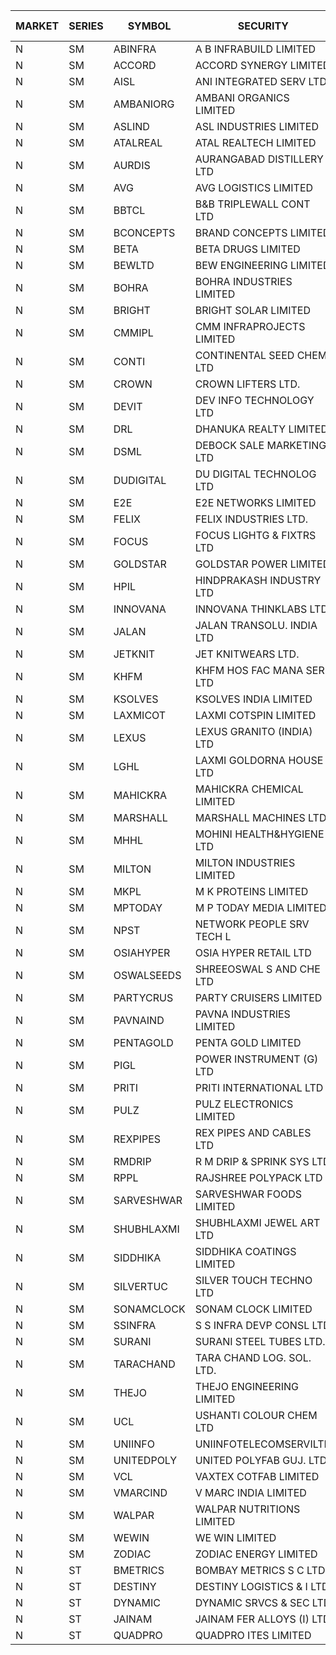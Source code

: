 


| MARKET | SERIES | SYMBOL | SECURITY | PREV CL PR | OPEN PRICE | HIGH PRICE | LOW PRICE | CLOSE PRICE | NET TRDVAL | NET TRDQTY | CORP IND | HI 52 WK | LO 52 WK |
| ----- | ----- | ----- | ----- | ----- | ----- | ----- | ----- | ----- | ----- | ----- | ----- | ----- | ----- |
| N | SM | ABINFRA | A B INFRABUILD LIMITED | 7.35 | 7.00 | 7.00 | 7.00 | 7.00 | 28000.00 | 4000 |  | 11.15 | 5.00 |
| N | SM | ACCORD | ACCORD SYNERGY LIMITED | 22.00 | 21.55 | 21.55 | 21.25 | 21.25 | 85600.00 | 4000 |  | 25.45 | 14.45 |
| N | SM | AISL | ANI INTEGRATED SERV LTD. | 65.25 | 65.10 | 65.10 | 65.10 | 65.10 | 78120.00 | 1200 |  | 69.90 | 18.10 |
| N | SM | AMBANIORG | AMBANI ORGANICS LIMITED | 92.15 | 96.75 | 96.75 | 96.75 | 96.75 | 580500.00 | 6000 |  | 114.85 | 43.70 |
| N | SM | ASLIND | ASL INDUSTRIES LIMITED | 18.40 | 17.50 | 17.50 | 17.50 | 17.50 | 140000.00 | 8000 |  | 23.00 | 5.75 |
| N | SM | ATALREAL | ATAL REALTECH LIMITED | 178.25 | 181.40 | 181.40 | 172.20 | 177.65 | 4813760.00 | 27200 |  | 188.40 | 30.95 |
| N | SM | AURDIS | AURANGABAD DISTILLERY LTD | 83.05 | 83.20 | 86.00 | 80.35 | 80.65 | 1831700.00 | 22000 |  | 86.00 | 25.80 |
| N | SM | AVG | AVG LOGISTICS LIMITED | 63.35 | 63.00 | 63.00 | 63.00 | 63.00 | 75600.00 | 1200 |  | 83.00 | 40.65 |
| N | SM | BBTCL | B&B TRIPLEWALL CONT LTD | 98.00 | 97.00 | 98.50 | 97.00 | 98.50 | 586500.00 | 6000 |  | 99.30 | 27.50 |
| N | SM | BCONCEPTS | BRAND CONCEPTS LIMITED | 46.00 | 44.50 | 44.50 | 44.00 | 44.00 | 532350.00 | 12000 |  | 48.00 | 14.55 |
| N | SM | BETA | BETA DRUGS LIMITED | 607.00 | 600.00 | 604.95 | 580.35 | 585.00 | 2844080.00 | 4800 |  | 665.00 | 104.80 |
| N | SM | BEWLTD | BEW ENGINEERING LIMITED | 335.40 | 352.15 | 352.15 | 352.15 | 352.15 | 704300.00 | 2000 |  | 352.15 | 228.15 |
| N | SM | BOHRA | BOHRA INDUSTRIES LIMITED | 3.85 | 3.85 | 4.00 | 3.80 | 4.00 | 70600.00 | 18000 |  | 7.25 | .95 |
| N | SM | BRIGHT | BRIGHT SOLAR LIMITED | 5.90 | 6.10 | 6.30 | 5.90 | 6.00 | 3962700.00 | 651000 |  | 15.55 | 4.60 |
| N | SM | CMMIPL | CMM INFRAPROJECTS LIMITED | 16.00 | 16.00 | 16.00 | 16.00 | 16.00 | 192000.00 | 12000 |  | 21.05 | 2.25 |
| N | SM | CONTI | CONTINENTAL SEED CHEM LTD | 7.00 | 7.35 | 7.35 | 7.35 | 7.35 | 97990.20 | 13332 |  | 11.40 | 5.20 |
| N | SM | CROWN | CROWN LIFTERS LTD. | 152.85 | 154.95 | 155.00 | 150.80 | 153.95 | 1846500.00 | 12000 |  | 162.00 | 38.00 |
| N | SM | DEVIT | DEV INFO TECHNOLOGY LTD | 140.00 | 145.00 | 145.00 | 140.00 | 140.00 | 3607500.00 | 25500 |  | 145.80 | 85.00 |
| N | SM | DRL | DHANUKA REALTY LIMITED | 19.05 | 18.10 | 18.10 | 18.10 | 18.10 | 325800.00 | 18000 |  | 21.05 | 7.50 |
| N | SM | DSML | DEBOCK SALE MARKETING LTD | 62.60 | 60.55 | 65.70 | 60.55 | 65.70 | 7767600.00 | 120000 |  | 65.70 | 5.75 |
| N | SM | DUDIGITAL | DU DIGITAL TECHNOLOG LTD | 153.05 | 145.50 | 145.50 | 145.40 | 145.40 | 872600.00 | 6000 |  | 153.05 | 95.00 |
| N | SM | E2E | E2E NETWORKS LIMITED | 52.35 | 54.95 | 54.95 | 52.00 | 52.00 | 1526700.00 | 28000 |  | 61.30 | 34.50 |
| N | SM | FELIX | FELIX INDUSTRIES LTD. | 38.75 | 38.00 | 38.00 | 37.75 | 37.75 | 303000.00 | 8000 |  | 51.25 | 31.00 |
| N | SM | FOCUS | FOCUS LIGHTG & FIXTRS LTD | 53.60 | 50.95 | 50.95 | 50.95 | 50.95 | 305700.00 | 6000 |  | 71.90 | 18.05 |
| N | SM | GOLDSTAR | GOLDSTAR POWER LIMITED | 24.25 | 24.50 | 25.25 | 24.50 | 25.25 | 890700.00 | 36000 |  | 25.25 | 19.70 |
| N | SM | HPIL | HINDPRAKASH INDUSTRY LTD | 77.75 | 70.10 | 85.50 | 70.00 | 85.45 | 3267000.00 | 42000 |  | 85.50 | 45.40 |
| N | SM | INNOVANA | INNOVANA THINKLABS LTD. | 168.00 | 163.60 | 163.60 | 162.50 | 162.50 | 326100.00 | 2000 |  | 210.95 | 70.25 |
| N | SM | JALAN | JALAN TRANSOLU. INDIA LTD | 13.50 | 12.85 | 13.90 | 12.85 | 13.65 | 553350.00 | 42000 |  | 14.90 | 2.75 |
| N | SM | JETKNIT | JET KNITWEARS LTD. | 44.05 | 45.00 | 45.00 | 45.00 | 45.00 | 67500.00 | 1500 |  | 54.20 | 18.00 |
| N | SM | KHFM | KHFM HOS FAC MANA SER LTD | 61.95 | 60.00 | 61.45 | 59.50 | 60.45 | 2161500.00 | 36000 |  | 63.75 | 25.75 |
| N | SM | KSOLVES | KSOLVES INDIA LIMITED | 343.40 | 354.45 | 354.45 | 343.00 | 348.50 | 4997760.00 | 14400 |  | 1718.20 | 226.00 |
| N | SM | LAXMICOT | LAXMI COTSPIN LIMITED | 24.40 | 23.30 | 25.60 | 23.30 | 25.60 | 586200.00 | 24000 |  | 36.55 | 7.50 |
| N | SM | LEXUS | LEXUS GRANITO (INDIA) LTD | 13.40 | 14.00 | 14.00 | 14.00 | 14.00 | 14000.00 | 1000 |  | 22.50 | 7.20 |
| N | SM | LGHL | LAXMI GOLDORNA HOUSE LTD | 15.00 | 14.25 | 14.25 | 14.25 | 14.25 | 114000.00 | 8000 |  | 21.50 | 12.50 |
| N | SM | MAHICKRA | MAHICKRA CHEMICAL LIMITED | 83.50 | 86.25 | 86.25 | 81.55 | 81.65 | 374325.00 | 4500 |  | 96.00 | 75.00 |
| N | SM | MARSHALL | MARSHALL MACHINES LTD | 31.15 | 32.25 | 37.35 | 32.25 | 37.35 | 3759300.00 | 105000 |  | 43.15 | 6.70 |
| N | SM | MHHL | MOHINI HEALTH&HYGIENE LTD | 23.20 | 22.80 | 23.30 | 22.80 | 23.30 | 208050.00 | 9000 |  | 39.50 | 15.95 |
| N | SM | MILTON | MILTON INDUSTRIES LIMITED | 17.10 | 16.25 | 16.25 | 16.25 | 16.25 | 143000.00 | 8800 |  | 27.05 | 10.65 |
| N | SM | MKPL | M K PROTEINS LIMITED | 153.30 | 153.00 | 153.00 | 153.00 | 153.00 | 306000.00 | 2000 |  | 153.30 | 75.10 |
| N | SM | MPTODAY | M P TODAY MEDIA LIMITED | 21.00 | 21.00 | 21.00 | 21.00 | 21.00 | 42000.00 | 2000 |  | 30.00 | 9.70 |
| N | SM | NPST | NETWORK PEOPLE SRV TECH L | 71.60 | 71.60 | 71.60 | 71.60 | 71.60 | 114560.00 | 1600 |  | 78.00 | 67.00 |
| N | SM | OSIAHYPER | OSIA HYPER RETAIL LTD | 205.10 | 200.00 | 205.00 | 200.00 | 205.00 | 488400.00 | 2400 |  | 257.00 | 117.00 |
| N | SM | OSWALSEEDS | SHREEOSWAL S AND CHE LTD | 39.45 | 37.50 | 41.00 | 37.50 | 41.00 | 314000.00 | 8000 |  | 50.45 | 28.00 |
| N | SM | PARTYCRUS | PARTY CRUISERS LIMITED | 23.00 | 24.00 | 24.00 | 22.75 | 22.75 | 139100.00 | 6000 |  | 39.90 | 16.50 |
| N | SM | PAVNAIND | PAVNA INDUSTRIES LIMITED | 208.00 | 209.05 | 209.50 | 208.25 | 209.25 | 668640.00 | 3200 |  | 215.00 | 165.05 |
| N | SM | PENTAGOLD | PENTA GOLD LIMITED | 78.65 | 79.50 | 80.00 | 79.50 | 79.80 | 1433400.00 | 18000 |  | 115.00 | 15.60 |
| N | SM | PIGL | POWER INSTRUMENT (G) LTD | 61.75 | 62.00 | 62.00 | 62.00 | 62.00 | 124000.00 | 2000 |  | 88.60 | 10.20 |
| N | SM | PRITI | PRITI INTERNATIONAL LTD | 264.50 | 256.90 | 261.00 | 255.00 | 257.50 | 3713920.00 | 14400 |  | 284.90 | 66.80 |
| N | SM | PULZ | PULZ ELECTRONICS LIMITED | 15.10 | 15.05 | 15.05 | 15.05 | 15.05 | 60200.00 | 4000 |  | 20.90 | 9.75 |
| N | SM | REXPIPES | REX PIPES AND CABLES LTD | 50.40 | 50.05 | 52.90 | 47.90 | 50.85 | 9920800.00 | 196000 |  | 64.35 | 26.00 |
| N | SM | RMDRIP | R M DRIP & SPRINK SYS LTD | 17.50 | 17.90 | 17.90 | 17.90 | 17.90 | 35800.00 | 2000 |  | 59.00 | 15.50 |
| N | SM | RPPL | RAJSHREE POLYPACK LTD | 173.15 | 177.00 | 183.00 | 175.00 | 180.50 | 3587650.00 | 20000 |  | 200.00 | 70.50 |
| N | SM | SARVESHWAR | SARVESHWAR FOODS LIMITED | 25.00 | 26.15 | 26.15 | 24.60 | 25.85 | 911200.00 | 35200 |  | 37.85 | 10.05 |
| N | SM | SHUBHLAXMI | SHUBHLAXMI JEWEL ART LTD | 13.00 | 12.45 | 12.45 | 12.45 | 12.45 | 12450.00 | 1000 |  | 26.80 | 11.20 |
| N | SM | SIDDHIKA | SIDDHIKA COATINGS LIMITED | 85.50 | 89.75 | 89.75 | 89.75 | 89.75 | 179500.00 | 2000 |  | 92.75 | 45.00 |
| N | SM | SILVERTUC | SILVER TOUCH TECHNO LTD | 165.00 | 165.00 | 165.00 | 165.00 | 165.00 | 165000.00 | 1000 |  | 194.80 | 72.00 |
| N | SM | SONAMCLOCK | SONAM CLOCK LIMITED | 66.45 | 67.35 | 67.35 | 60.00 | 65.00 | 3506550.00 | 54000 |  | 67.45 | 39.00 |
| N | SM | SSINFRA | S S INFRA DEVP CONSL LTD | 10.00 | 10.50 | 10.50 | 10.15 | 10.50 | 217950.00 | 21000 |  | 10.50 | 5.65 |
| N | SM | SURANI | SURANI STEEL TUBES LTD. | 43.00 | 44.50 | 44.50 | 40.85 | 40.85 | 340700.00 | 8000 |  | 46.65 | 17.35 |
| N | SM | TARACHAND | TARA CHAND LOG. SOL. LTD. | 40.00 | 42.10 | 42.10 | 41.50 | 41.50 | 585500.00 | 14000 |  | 52.35 | 26.00 |
| N | SM | THEJO | THEJO ENGINEERING LIMITED | 1233.10 | 1262.90 | 1262.90 | 1165.80 | 1221.00 | 3803205.00 | 3150 |  | 3950.00 | 980.00 |
| N | SM | UCL | USHANTI COLOUR CHEM LTD | 56.25 | 55.00 | 55.00 | 55.00 | 55.00 | 110000.00 | 2000 |  | 57.00 | 24.00 |
| N | SM | UNIINFO | UNIINFOTELECOMSERVILTD | 24.35 | 25.15 | 25.30 | 24.50 | 24.50 | 249400.00 | 10000 |  | 27.45 | 7.85 |
| N | SM | UNITEDPOLY | UNITED POLYFAB GUJ. LTD. | 13.60 | 14.20 | 14.20 | 14.20 | 14.20 | 127800.00 | 9000 |  | 59.75 | 8.20 |
| N | SM | VCL | VAXTEX COTFAB LIMITED | 80.00 | 80.00 | 81.00 | 80.00 | 81.00 | 483000.00 | 6000 |  | 81.00 | 17.00 |
| N | SM | VMARCIND | V MARC INDIA LIMITED | 39.25 | 38.10 | 39.10 | 37.70 | 38.90 | 1158750.00 | 30000 |  | 45.00 | 25.35 |
| N | SM | WALPAR | WALPAR NUTRITIONS LIMITED | 35.50 | 34.50 | 35.00 | 34.50 | 35.00 | 209000.00 | 6000 |  | 51.50 | 31.55 |
| N | SM | WEWIN | WE WIN LIMITED | 23.90 | 25.05 | 25.05 | 25.05 | 25.05 | 1803600.00 | 72000 |  | 55.15 | 13.05 |
| N | SM | ZODIAC | ZODIAC ENERGY LIMITED | 30.00 | 31.00 | 31.10 | 28.95 | 28.95 | 724200.00 | 24000 |  | 31.60 | 11.50 |
| N | ST | BMETRICS | BOMBAY METRICS S C LTD | 103.20 | 108.35 | 108.35 | 108.35 | 108.35 | 260040.00 | 2400 |  | 108.35 | 98.30 |
| N | ST | DESTINY | DESTINY LOGISTICS & I LTD | 20.00 | 20.70 | 20.70 | 19.70 | 19.70 | 15253200.00 | 738000 |  | 20.70 | 19.70 |
| N | ST | DYNAMIC | DYNAMIC SRVCS & SEC LTD | 51.00 | 53.00 | 55.65 | 50.35 | 53.55 | 177877800.00 | 3378000 |  | 55.65 | 50.35 |
| N | ST | JAINAM | JAINAM FER ALLOYS (I) LTD | 72.90 | 73.40 | 73.40 | 70.50 | 72.00 | 3159500.00 | 44000 |  | 76.65 | 70.00 |
| N | ST | QUADPRO | QUADPRO ITES LIMITED | 18.55 | 18.25 | 18.85 | 17.85 | 18.00 | 3269400.00 | 180000 |  | 20.00 | 16.75 |




